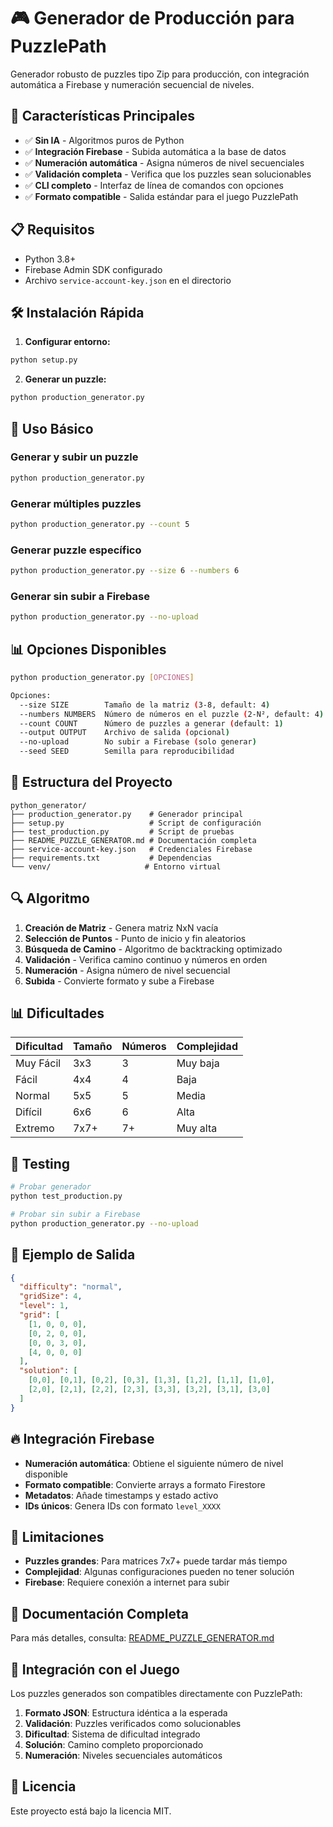 # 🎮 Generador de Producción para PuzzlePath

Generador robusto de puzzles tipo Zip para producción, con integración automática a Firebase y numeración secuencial de niveles.

## 🚀 Características Principales

- ✅ **Sin IA** - Algoritmos puros de Python
- ✅ **Integración Firebase** - Subida automática a la base de datos
- ✅ **Numeración automática** - Asigna números de nivel secuenciales
- ✅ **Validación completa** - Verifica que los puzzles sean solucionables
- ✅ **CLI completo** - Interfaz de línea de comandos con opciones
- ✅ **Formato compatible** - Salida estándar para el juego PuzzlePath

## 📋 Requisitos

- Python 3.8+
- Firebase Admin SDK configurado
- Archivo `service-account-key.json` en el directorio

## 🛠️ Instalación Rápida

1. **Configurar entorno:**
```bash
python setup.py
```

2. **Generar un puzzle:**
```bash
python production_generator.py
```

## 🎯 Uso Básico

### Generar y subir un puzzle
```bash
python production_generator.py
```

### Generar múltiples puzzles
```bash
python production_generator.py --count 5
```

### Generar puzzle específico
```bash
python production_generator.py --size 6 --numbers 6
```

### Generar sin subir a Firebase
```bash
python production_generator.py --no-upload
```

## 📊 Opciones Disponibles

```bash
python production_generator.py [OPCIONES]

Opciones:
  --size SIZE        Tamaño de la matriz (3-8, default: 4)
  --numbers NUMBERS  Número de números en el puzzle (2-N², default: 4)
  --count COUNT      Número de puzzles a generar (default: 1)
  --output OUTPUT    Archivo de salida (opcional)
  --no-upload        No subir a Firebase (solo generar)
  --seed SEED        Semilla para reproducibilidad
```

## 📁 Estructura del Proyecto

```
python_generator/
├── production_generator.py    # Generador principal
├── setup.py                   # Script de configuración
├── test_production.py         # Script de pruebas
├── README_PUZZLE_GENERATOR.md # Documentación completa
├── service-account-key.json   # Credenciales Firebase
├── requirements.txt           # Dependencias
└── venv/                     # Entorno virtual
```

## 🔍 Algoritmo

1. **Creación de Matriz** - Genera matriz NxN vacía
2. **Selección de Puntos** - Punto de inicio y fin aleatorios
3. **Búsqueda de Camino** - Algoritmo de backtracking optimizado
4. **Validación** - Verifica camino continuo y números en orden
5. **Numeración** - Asigna número de nivel secuencial
6. **Subida** - Convierte formato y sube a Firebase

## 📊 Dificultades

| Dificultad | Tamaño | Números | Complejidad |
|------------|--------|---------|-------------|
| Muy Fácil  | 3x3    | 3       | Muy baja     |
| Fácil      | 4x4    | 4       | Baja         |
| Normal     | 5x5    | 5       | Media        |
| Difícil    | 6x6    | 6       | Alta         |
| Extremo    | 7x7+   | 7+      | Muy alta     |

## 🧪 Testing

```bash
# Probar generador
python test_production.py

# Probar sin subir a Firebase
python production_generator.py --no-upload
```

## 📝 Ejemplo de Salida

```json
{
  "difficulty": "normal",
  "gridSize": 4,
  "level": 1,
  "grid": [
    [1, 0, 0, 0],
    [0, 2, 0, 0],
    [0, 0, 3, 0],
    [4, 0, 0, 0]
  ],
  "solution": [
    [0,0], [0,1], [0,2], [0,3], [1,3], [1,2], [1,1], [1,0],
    [2,0], [2,1], [2,2], [2,3], [3,3], [3,2], [3,1], [3,0]
  ]
}
```

## 🔥 Integración Firebase

- **Numeración automática**: Obtiene el siguiente número de nivel disponible
- **Formato compatible**: Convierte arrays a formato Firestore
- **Metadatos**: Añade timestamps y estado activo
- **IDs únicos**: Genera IDs con formato `level_XXXX`

## 🚨 Limitaciones

- **Puzzles grandes**: Para matrices 7x7+ puede tardar más tiempo
- **Complejidad**: Algunas configuraciones pueden no tener solución
- **Firebase**: Requiere conexión a internet para subir

## 📄 Documentación Completa

Para más detalles, consulta: [README_PUZZLE_GENERATOR.md](README_PUZZLE_GENERATOR.md)

## 🤝 Integración con el Juego

Los puzzles generados son compatibles directamente con PuzzlePath:

1. **Formato JSON**: Estructura idéntica a la esperada
2. **Validación**: Puzzles verificados como solucionables
3. **Dificultad**: Sistema de dificultad integrado
4. **Solución**: Camino completo proporcionado
5. **Numeración**: Niveles secuenciales automáticos

## 📄 Licencia

Este proyecto está bajo la licencia MIT. 